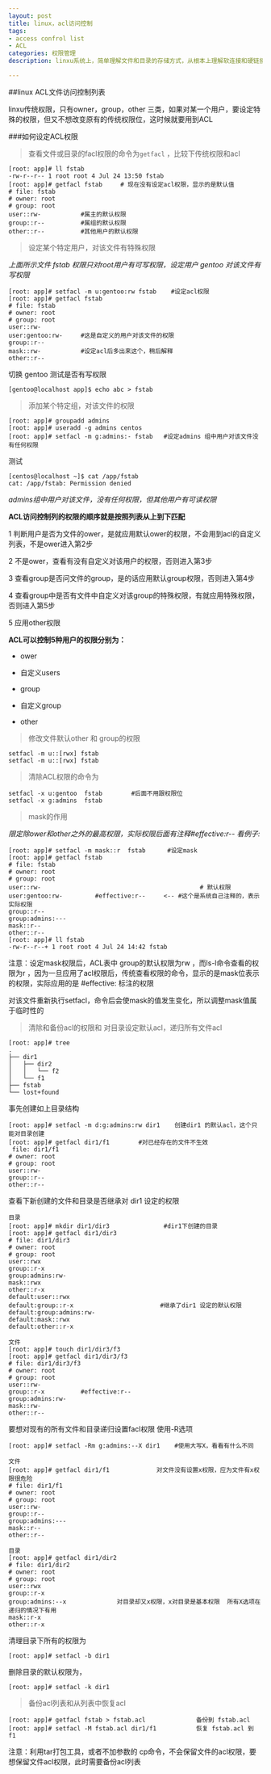```yaml
---
layout: post
title: linux，acl访问控制
tags:
- access confrol list
- ACL
categories: 权限管理
description: linxu系统上，简单理解文件和目录的存储方式，从根本上理解软连接和硬链接

---
```




##linux ACL文件访问控制列表

linxu传统权限，只有owner，group，other 三类，如果对某一个用户，要设定特殊的权限，但又不想改变原有的传统权限位，这时候就要用到ACL


<!-- more -->

###如何设定ACL权限

>查看文件或目录的facl权限的命令为`getfacl` ，比较下传统权限和acl

	[root: app]# ll fstab 
	-rw-r--r-- 1 root root 4 Jul 24 13:50 fstab
	[root: app]# getfacl fstab     # 现在没有设定acl权限，显示的是默认值
	# file: fstab
	# owner: root
	# group: root
	user::rw-			#属主的默认权限
	group::r--			#属组的默认权限
	other::r--			#其他用户的默认权限

>设定某个特定用户，对该文件有特殊权限

*上面所示文件 fstab 权限只对root用户有可写权限，设定用户 gentoo 对该文件有写权限*
	
	[root: app]# setfacl -m u:gentoo:rw fstab    #设定acl权限
	[root: app]# getfacl fstab 					
	# file: fstab							
	# owner: root		
	# group: root			
	user::rw-			
	user:gentoo:rw-		#这是自定义的用户对该文件的权限
	group::r--			
	mask::rw-			#设定acl后多出来这个，稍后解释
	other::r--
 
切换 gentoo 测试是否有写权限

	[gentoo@localhost app]$ echo abc > fstab 

>添加某个特定组，对该文件的权限

	[root: app]# groupadd admins
	[root: app]# useradd -g admins centos
	[root: app]# setfacl -m g:admins:- fstab   #设定admins 组中用户对该文件没有任何权限

测试
	
	[centos@localhost ~]$ cat /app/fstab 
	cat: /app/fstab: Permission denied   

*admins组中用户对该文件，没有任何权限，但其他用户有可读权限*

**ACL访问控制列的权限的顺序就是按照列表从上到下匹配**

1 判断用户是否为文件的ower，是就应用默认ower的权限，不会用到acl的自定义列表，不是ower进入第2步

2 不是ower，查看有没有自定义对该用户的权限，否则进入第3步

3 查看group是否问文件的group，是的话应用默认group权限，否则进入第4步

4 查看group中是否有文件中自定义对该group的特殊权限，有就应用特殊权限，否则进入第5步

5 应用other权限

**ACL可以控制5种用户的权限分别为：**

- ower

- 自定义users

- group

- 自定义group

- other	

>修改文件默认other 和 group的权限

	setfacl -m u::[rwx] fstab    
	setfacl -m u::[rwx] fstab
	
>清除ACL权限的命令为

	setfacl -x u:gentoo  fstab        #后面不用跟权限位
	setfacl -x g:admins  fstab

>mask的作用

*限定除ower和other之外的最高权限，实际权限后面有注释#effective:r--   看例子:*

	[root: app]# setfacl -m mask::r  fstab      #设定mask
	[root: app]# getfacl fstab 		
	# file: fstab
	# owner: root
	# group: root
	user::rw-								             # 默认权限
	user:gentoo:rw-			#effective:r--     <-- #这个是系统自己注释的，表示实际权限
	group::r--
	group:admins:---          
	mask::r--
	other::r--
	[root: app]# ll fstab 
	-rw-r--r--+ 1 root root 4 Jul 24 14:42 fstab


注意：设定mask权限后，ACL表中 group的默认权限为rw  ，而ls-l命令查看的权限为r  ，因为一旦应用了acl权限后，传统查看权限的命令，显示的是mask位表示的权限，实际应用的是 #effective: 标注的权限

对该文件重新执行setfacl，命令后会使mask的值发生变化，所以调整mask值属于临时性的 
	

>清除和备份acl的权限和 对目录设定默认acl，递归所有文件acl

	[root: app]# tree
	.
	├── dir1
	│   ├── dir2
	│   │   └── f2
	│   └── f1
	├── fstab
	└── lost+found

事先创建如上目录结构
	
	[root: app]# setfacl -m d:g:admins:rw dir1    创建dir1 的默认acl，这个只能对目录创建
	[root: app]# getfacl dir1/f1		#对已经存在的文件不生效
	 file: dir1/f1
	# owner: root
	# group: root
	user::rw-
	group::r--
	other::r--

查看下新创建的文件和目录是否继承对 dir1 设定的权限

	目录
	[root: app]# mkdir dir1/dir3               #dir1下创建的目录
	[root: app]# getfacl dir1/dir3
	# file: dir1/dir3
	# owner: root
	# group: root
	user::rwx
	group::r-x
	group:admins:rw-
	mask::rwx
	other::r-x
	default:user::rwx
	default:group::r-x                        #继承了dir1 设定的默认权限
	default:group:admins:rw-
	default:mask::rwx
	default:other::r-x

	文件
	[root: app]# touch dir1/dir3/f3
	[root: app]# getfacl dir1/dir3/f3
	# file: dir1/dir3/f3
	# owner: root
	# group: root
	user::rw-
	group::r-x			#effective:r--
	group:admins:rw-
	mask::rw-
	other::r--

要想对现有的所有文件和目录递归设置facl权限 使用-R选项

	[root: app]# setfacl -Rm g:admins:--X dir1    #使用大写X，看看有什么不同

	文件
	[root: app]# getfacl dir1/f1             对文件没有设置x权限，应为文件有x权限很危险 
	# file: dir1/f1
	# owner: root
	# group: root
	user::rw-
	group::r--
	group:admins:---
	mask::r--
	other::r--

	目录
	[root: app]# getfacl dir1/dir2
	# file: dir1/dir2
	# owner: root
	# group: root
	user::rwx
	group::r-x
	group:admins:--x              对目录却又x权限，x对目录是基本权限  所有X选项在递归的情况下有用
	mask::r-x
	other::r-x

清理目录下所有的权限为

	[root: app]# setfacl -b dir1

删除目录的默认权限为，

	[root: app]# setfacl -k dir1

>备份acl列表和从列表中恢复acl

	[root: app]# getfacl fstab > fstab.acl              备份到 fstab.acl
	[root: app]# setfacl -M fstab.acl dir1/f1           恢复 fstab.acl 到 f1

注意：利用tar打包工具，或者不加参数的 cp命令，不会保留文件的acl权限，要想保留文件acl权限，此时需要备份acl列表

